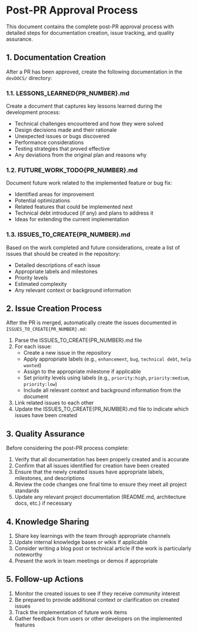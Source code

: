 # Post-PR Approval Process

This document contains the complete post-PR approval process with detailed steps for documentation creation, issue tracking, and quality assurance.

## 1. Documentation Creation

After a PR has been approved, create the following documentation in the `devDOCS/` directory:

### 1.1. LESSONS_LEARNED{PR_NUMBER}.md

Create a document that captures key lessons learned during the development process:

- Technical challenges encountered and how they were solved
- Design decisions made and their rationale
- Unexpected issues or bugs discovered
- Performance considerations
- Testing strategies that proved effective
- Any deviations from the original plan and reasons why

### 1.2. FUTURE_WORK_TODO{PR_NUMBER}.md

Document future work related to the implemented feature or bug fix:

- Identified areas for improvement
- Potential optimizations
- Related features that could be implemented next
- Technical debt introduced (if any) and plans to address it
- Ideas for extending the current implementation

### 1.3. ISSUES_TO_CREATE{PR_NUMBER}.md

Based on the work completed and future considerations, create a list of issues that should be created in the repository:

- Detailed descriptions of each issue
- Appropriate labels and milestones
- Priority levels
- Estimated complexity
- Any relevant context or background information

## 2. Issue Creation Process

After the PR is merged, automatically create the issues documented in `ISSUES_TO_CREATE{PR_NUMBER}.md`:

1. Parse the ISSUES_TO_CREATE{PR_NUMBER}.md file
2. For each issue:
   - Create a new issue in the repository
   - Apply appropriate labels (e.g., `enhancement`, `bug`, `technical debt`, `help wanted`)
   - Assign to the appropriate milestone if applicable
   - Set priority levels using labels (e.g., `priority:high`, `priority:medium`, `priority:low`)
   - Include all relevant context and background information from the document
3. Link related issues to each other
4. Update the ISSUES_TO_CREATE{PR_NUMBER}.md file to indicate which issues have been created

## 3. Quality Assurance

Before considering the post-PR process complete:

1. Verify that all documentation has been properly created and is accurate
2. Confirm that all issues identified for creation have been created
3. Ensure that the newly created issues have appropriate labels, milestones, and descriptions
4. Review the code changes one final time to ensure they meet all project standards
5. Update any relevant project documentation (README.md, architecture docs, etc.) if necessary

## 4. Knowledge Sharing

1. Share key learnings with the team through appropriate channels
2. Update internal knowledge bases or wikis if applicable
3. Consider writing a blog post or technical article if the work is particularly noteworthy
4. Present the work in team meetings or demos if appropriate

## 5. Follow-up Actions

1. Monitor the created issues to see if they receive community interest
2. Be prepared to provide additional context or clarification on created issues
3. Track the implementation of future work items
4. Gather feedback from users or other developers on the implemented features